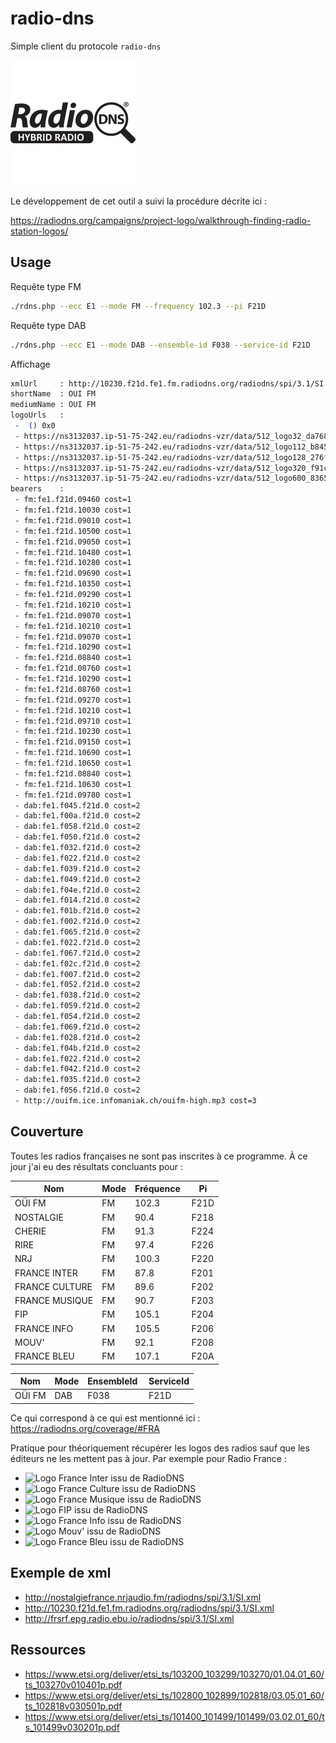 # radio-dns

Simple client du protocole `radio-dns`

![Logo Radio DNS](logo.jpg)

Le développement de cet outil a suivi la procédure décrite ici :

https://radiodns.org/campaigns/project-logo/walkthrough-finding-radio-station-logos/

## Usage

Requête type FM

```bash
./rdns.php --ecc E1 --mode FM --frequency 102.3 --pi F21D
```

Requête type DAB

```bash
./rdns.php --ecc E1 --mode DAB --ensemble-id F038 --service-id F21D
```

Affichage

```bash
xmlUrl     : http://10230.f21d.fe1.fm.radiodns.org/radiodns/spi/3.1/SI.xml
shortName  : OUI FM
mediumName : OUI FM
logoUrls   :
 -  () 0x0
 - https://ns3132037.ip-51-75-242.eu/radiodns-vzr/data/512_logo32_da768096-a4e1-4471-b291-ab27418d5429.png (image/png) 32x32
 - https://ns3132037.ip-51-75-242.eu/radiodns-vzr/data/512_logo112_b8457c7e-760f-49b5-a590-1c527d2e0e08.png (image/png) 112x32
 - https://ns3132037.ip-51-75-242.eu/radiodns-vzr/data/512_logo128_276f1f55-69ab-4003-9c23-d9ec7f9ca530.png (image/png) 128x128
 - https://ns3132037.ip-51-75-242.eu/radiodns-vzr/data/512_logo320_f91cd1b8-895b-4d22-a363-f36b5468d552.png (image/png) 320x240
 - https://ns3132037.ip-51-75-242.eu/radiodns-vzr/data/512_logo600_836546e5-edef-413e-b158-84716ae8f145.png (image/png) 600x600
bearers    :
 - fm:fe1.f21d.09460 cost=1
 - fm:fe1.f21d.10030 cost=1
 - fm:fe1.f21d.09010 cost=1
 - fm:fe1.f21d.10500 cost=1
 - fm:fe1.f21d.09050 cost=1
 - fm:fe1.f21d.10480 cost=1
 - fm:fe1.f21d.10280 cost=1
 - fm:fe1.f21d.09690 cost=1
 - fm:fe1.f21d.10350 cost=1
 - fm:fe1.f21d.09290 cost=1
 - fm:fe1.f21d.10210 cost=1
 - fm:fe1.f21d.09070 cost=1
 - fm:fe1.f21d.10210 cost=1
 - fm:fe1.f21d.09070 cost=1
 - fm:fe1.f21d.10290 cost=1
 - fm:fe1.f21d.08840 cost=1
 - fm:fe1.f21d.08760 cost=1
 - fm:fe1.f21d.10290 cost=1
 - fm:fe1.f21d.08760 cost=1
 - fm:fe1.f21d.09270 cost=1
 - fm:fe1.f21d.10210 cost=1
 - fm:fe1.f21d.09710 cost=1
 - fm:fe1.f21d.10230 cost=1
 - fm:fe1.f21d.09150 cost=1
 - fm:fe1.f21d.10690 cost=1
 - fm:fe1.f21d.10650 cost=1
 - fm:fe1.f21d.08840 cost=1
 - fm:fe1.f21d.10630 cost=1
 - fm:fe1.f21d.09780 cost=1
 - dab:fe1.f045.f21d.0 cost=2
 - dab:fe1.f00a.f21d.0 cost=2
 - dab:fe1.f058.f21d.0 cost=2
 - dab:fe1.f050.f21d.0 cost=2
 - dab:fe1.f032.f21d.0 cost=2
 - dab:fe1.f022.f21d.0 cost=2
 - dab:fe1.f039.f21d.0 cost=2
 - dab:fe1.f049.f21d.0 cost=2
 - dab:fe1.f04e.f21d.0 cost=2
 - dab:fe1.f014.f21d.0 cost=2
 - dab:fe1.f01b.f21d.0 cost=2
 - dab:fe1.f002.f21d.0 cost=2
 - dab:fe1.f065.f21d.0 cost=2
 - dab:fe1.f022.f21d.0 cost=2
 - dab:fe1.f067.f21d.0 cost=2
 - dab:fe1.f02c.f21d.0 cost=2
 - dab:fe1.f007.f21d.0 cost=2
 - dab:fe1.f052.f21d.0 cost=2
 - dab:fe1.f038.f21d.0 cost=2
 - dab:fe1.f059.f21d.0 cost=2
 - dab:fe1.f054.f21d.0 cost=2
 - dab:fe1.f069.f21d.0 cost=2
 - dab:fe1.f028.f21d.0 cost=2
 - dab:fe1.f04b.f21d.0 cost=2
 - dab:fe1.f022.f21d.0 cost=2
 - dab:fe1.f042.f21d.0 cost=2
 - dab:fe1.f035.f21d.0 cost=2
 - dab:fe1.f056.f21d.0 cost=2
 - http://ouifm.ice.infomaniak.ch/ouifm-high.mp3 cost=3
```

## Couverture

Toutes les radios françaises ne sont pas inscrites à ce programme. À ce jour j'ai eu des résultats concluants pour :

| Nom            | Mode | Fréquence | Pi   |
| -------------- | ---- | --------- | ---- |
| OÜI FM         | FM   |     102.3 | F21D |
| NOSTALGIE      | FM   |      90.4 | F218 |
| CHERIE         | FM   |      91.3 | F224 |
| RIRE           | FM   |      97.4 | F226 |
| NRJ            | FM   |     100.3 | F220 |
| FRANCE INTER   | FM   |      87.8 | F201 |
| FRANCE CULTURE | FM   |      89.6 | F202 |
| FRANCE MUSIQUE | FM   |      90.7 | F203 |
| FIP            | FM   |     105.1 | F204 |
| FRANCE INFO    | FM   |     105.5 | F206 |
| MOUV'          | FM   |      92.1 | F208 |
| FRANCE BLEU    | FM   |     107.1 | F20A |

| Nom       | Mode | EnsembleId | ServiceId |
| --------- | ---- | ---------- | --------- |
| OÜI FM    | DAB  | F038       | F21D      |

Ce qui correspond à ce qui est mentionné ici : https://radiodns.org/coverage/#FRA

Pratique pour théoriquement récupérer les logos des radios sauf que les éditeurs ne les mettent pas à jour. Par exemple pour Radio France :

- ![Logo France Inter issu de RadioDNS](http://static.frsrf.radio.ebu.io/128x128/2bce08b2-7364-49eb-8688-3d7dee3e6199.png)
- ![Logo France Culture issu de RadioDNS](http://static.frsrf.radio.ebu.io/128x128/51882c9b-1c70-4b79-b39b-4a1e4bd0384c.png)
- ![Logo France Musique issu de RadioDNS](http://static.frsrf.radio.ebu.io/128x128/6dc5e85d-af25-4e7c-8b96-2c78b4cd4096.png)
- ![Logo FIP issu de RadioDNS](http://static.frsrf.radio.ebu.io/128x128/13533325-8a9f-4fde-badd-43edc5a7abe8.png)
- ![Logo France Info issu de RadioDNS](http://static.frsrf.radio.ebu.io/128x128/28fdd176-1e4f-4afa-859f-23c5ca39fb1c.png)
- ![Logo Mouv' issu de RadioDNS](http://static.frsrf.radio.-ebu.io/128x128/a122ae78-0a3c-4aed-8e5f-75752dfc3828.png)
- ![Logo France Bleu issu de RadioDNS](http://static.frsrf.radio.ebu.io/128x128/106f038f-d113-49dc-92fc-e2ea5f4996bc.png)

## Exemple de xml

- http://nostalgiefrance.nrjaudio.fm/radiodns/spi/3.1/SI.xml
- http://10230.f21d.fe1.fm.radiodns.org/radiodns/spi/3.1/SI.xml
- http://frsrf.epg.radio.ebu.io/radiodns/spi/3.1/SI.xml

## Ressources

- https://www.etsi.org/deliver/etsi_ts/103200_103299/103270/01.04.01_60/ts_103270v010401p.pdf
- https://www.etsi.org/deliver/etsi_ts/102800_102899/102818/03.05.01_60/ts_102818v030501p.pdf
- https://www.etsi.org/deliver/etsi_ts/101400_101499/101499/03.02.01_60/ts_101499v030201p.pdf
